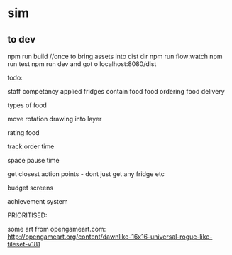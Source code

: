 # sim

## to dev

npm run build //once to bring assets into dist dir
npm run flow:watch
npm run test
npm run dev
and got o localhost:8080/dist


todo:

staff competancy applied
fridges contain food
food ordering
food delivery

types of food


move rotation drawing into layer

rating food

track order time

space pause time

get closest action points - dont just get any fridge etc

budget screens


achievement system


PRIORITISED:



some art from opengameart.com:
http://opengameart.org/content/dawnlike-16x16-universal-rogue-like-tileset-v181

